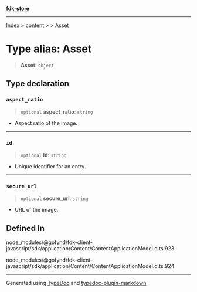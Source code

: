 [**fdk-store**](../../../README.md)
***

[Index](../../../API.md) > [content](../../README.md) > [<internal>](../README.md) > Asset

# Type alias: Asset

> **Asset**: `object`

## Type declaration

### `aspect_ratio`

> `optional` **aspect\_ratio**: `string`

- Aspect ratio of the image.

***

### `id`

> `optional` **id**: `string`

- Unique identifier for an entry.

***

### `secure_url`

> `optional` **secure\_url**: `string`

- URL of the image.

## Defined In

node\_modules/@gofynd/fdk-client-javascript/sdk/application/Content/ContentApplicationModel.d.ts:923

node\_modules/@gofynd/fdk-client-javascript/sdk/application/Content/ContentApplicationModel.d.ts:924

***
Generated using [TypeDoc](https://typedoc.org/) and [typedoc-plugin-markdown](https://www.npmjs.com/package/typedoc-plugin-markdown)

